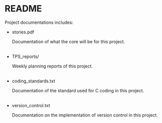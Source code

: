 # README

Project documentations includes:
  * stories.pdf
  
     Documentation of what the core will be for this project.  
     <br />  

  * TPS_reports/
  
     Weekly planning reports of this project.  
     <br />  

  * coding_standards.txt
  
     Documentation of the standard used for C coding in this project.  
     <br />  
     
  * version_control.txt
  
     Documentation on the implementation of version control in this project.  
     <br />  
  
  
  
  
